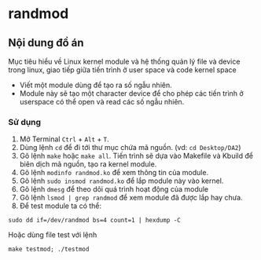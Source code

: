 # randmod 

## Nội dung đồ án
Mục tiêu hiểu về Linux kernel module và hệ thống quản lý file và device trong linux, giao tiếp giữa tiến trình ở user space và code kernel space 
  + Viết một module dùng để tạo ra số ngẫu nhiên. 
  + Module này sẽ tạo một character device để cho phép các tiến trình ở userspace có thể open và read các số ngẫu nhiên.
  ### Sử dụng
  1. Mở Terminal `Ctrl` + `Alt` + `T`.
  2. Dùng lệnh `cd` để đi tới thư mục chứa mã nguồn. (vd: `cd Desktop/DA2`)
  3. Gõ lệnh `make` hoặc `make all`. Tiến trình sẽ dựa vào Makefile và Kbuild để biên dịch mã nguồn, tạo ra kernel module.
  4. Gõ lệnh `modinfo randmod.ko` để xem thông tin của module.
  5. Gõ lệnh `sudo insmod randmod.ko` để lắp module này vào kernel.
  6. Gõ lệnh `dmesg` để theo dõi quá trình hoạt động của module
  7. Gõ lệnh `lsmod | grep randmod` để xem module đã được lắp hay chưa.
  8. Để test module ta có thể:
  ```
  sudo dd if=/dev/randmod bs=4 count=1 | hexdump -C 
  ```
  Hoặc dùng file test với lệnh
  ```
  make testmod; ./testmod
  ```
